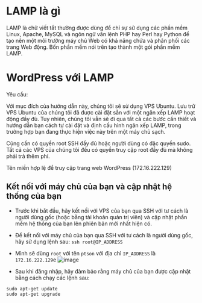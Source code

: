 # LAMP là gì
 LAMP là chữ viết tắt thường được dùng để chỉ sự sử dụng các phần mềm Linux, Apache, MySQL và ngôn ngữ văn lệnh PHP hay Perl hay Python để tạo nên một môi trường máy chủ Web có khả năng chứa và phân phối các trang Web động. Bốn phần mềm nói trên tạo thành một gói phần mềm LAMP.
 # WordPress với LAMP
 Yêu cầu:

Với mục đích của hướng dẫn này, chúng tôi sẽ sử dụng VPS Ubuntu. Lưu trữ VPS Ubuntu của chúng tôi đã được cài đặt sẵn với một ngăn xếp LAMP hoạt động đầy đủ. Tuy nhiên, chúng tôi vẫn sẽ đi qua tất cả các bước cần thiết và hướng dẫn bạn cách tự cài đặt và định cấu hình ngăn xếp LAMP, trong trường hợp bạn đang thực hiện việc này trên một máy chủ sạch.

Cũng cần có quyền root SSH đầy đủ hoặc người dùng có đặc quyền sudo. Tất cả các VPS của chúng tôi đều có quyền truy cập root đầy đủ mà không phải trả thêm phí.

Tên miền hợp lệ để truy cập trang web WordPress (172.16.222.129)
## Kết nối với máy chủ của bạn và cập nhật hệ thống của bạn
* Trước khi bắt đầu, hãy kết nối với VPS của bạn qua SSH với tư cách là người dùng gốc (hoặc bằng tài khoản quản trị viên) và cập nhật phần mềm hệ thống của bạn lên phiên bản mới nhất hiện có.

* Để kết nối với máy chủ của bạn qua SSH với tư cách là người dùng gốc, hãy sử dụng lệnh sau:
```ssh root@IP_ADDRESS ```
* Mình sẽ dùng `root` với tên `ptson` với địa chỉ `IP_ADDRESS` là `172.16.222.129`e
![image](https://user-images.githubusercontent.com/91528234/196119251-a70b839e-9a4a-45bb-b95a-a433e4a37a12.png)
* Sau khi đăng nhập, hãy đảm bảo rằng máy chủ của bạn được cập nhật bằng cách chạy các lệnh sau:
``` 
sudo apt-get update
sudo apt-get upgrade 
```
